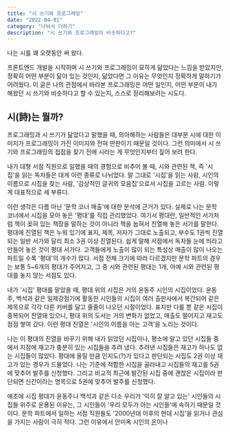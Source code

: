 ```yaml
---
title: "시 쓰기와 프로그래밍"
date: "2022-04-01"
category: "나눠서 더하기"
description: "시 쓰기와 프로그래밍이 비슷하다고?"
---
```

나는 시를 꽤 오랫동안 써 왔다.

프론트엔드 개발을 시작하며 시 쓰기와 프로그래밍이 묘하게 닮았다는 느낌을 받았지만, 정확히 어떤 부분이 닮아 있는 것인지, 닮았다면 그 이유는 무엇인지 정확하게 말하기가 어려웠다. 이 글은 나의 관점에서 바라본 프로그래밍은 어떤 일인지, 어떤 부분이 내가 해왔던 시 쓰기와 비슷하다고 할 수 있는지, 스스로 정리해보려는 시도다.

## 시(詩)는 뭘까?

프로그래밍과 시 쓰기가 닮았다고 말했을 때, 의아해하는 사람들은 대부분 시에 대한 이미지가 프로그래밍이 가진 이미지와 전혀 딴판이기 때문일 것이다. 그런 의미에서 시 쓰기와 프로그래밍의 접점을 찾기 전에 시라는 게 무엇인지부터 짚어 보려 한다.

내가 대형 서점 직원으로 일했을 때의 경험으로 비추어 볼 때, 시와 관련된 책, 즉 '시집'을 읽는 독자들은 대게 이런 종류로 나뉘었다. 말 그대로 '시집'을 읽는 사람, 시인의 이름으로 시집을 찾는 사람, '감상적인 글귀의 모음집'으로서 시집을 고르는 사람. 이렇게 대표적으로 세 부류다.

이런 생각은 다름 아닌 '문학 코너 매출'에 대한 분석에 근거가 있다. 실제로 나는 문학 코너에서 시집을 모아 놓은 '평대'를 직접 관리했었다. 여기서 평대란, 일반적인 서가처럼 책이 꽂혀 있는 책장을 말하는 것이 아니라 책을 눕혀서 진열해 놓은 서가를 말한다. 평대에 진열된 책은 누워 있기에 표지, 제목, 저자가 그대로 노출되고, 부수도 1권씩 진열되는 일반 서가와 달리 최소 3권 이상 진열된다. 쉽게 말해 서점에서 독자들 눈에 띄라고 만들어 놓은 것이 평대 서가다. 고객들에게 노출이 많이 되는 특성상 매출이 많이 나오는 파트일 수록 '평대'의 개수가 많다. 서점 전체 크기에 따라 다르겠지만 문학 파트의 경우는 보통 5~6개의 평대가 주어지고, 그 중 시와 관련된 평대는 1개, 아예 시와 관련된 평대를 놓지 않는 서점도 있다.

내가 '시집' 평대를 맡았을 때, 평대 위의 시집은 거의 윤동주 시인의 시집이었다. 윤동주, 백석과 같은 일제강점기에 활동한 시인들의 시집이 여러 출판사에서 복간되어 같은 제목으로 각각 다른 커버를 달고 줄줄이 나오던 시절이었다. 표지만 다를 뿐 같은 시집이 중복되어 진열돼 있으니, 평대 위의 도서는 거의 변화가 없었고, 매출도 떨어지고 재고도 점점 쌓여 갔다. 이런 평대 진열은 '시인의 이름을 아는 고객'을 노리는 것이다.

나는 이 평대의 진열을 바꾸기 위해 내가 읽었던 시집이나, 평소에 알고 있던 시집들 중에서 지점에 재고가 충분히 있는 시집들을 추려 냈다. 추려낸 시집들은 재고가 하나도 없는 시집들이 많았다. 평대에 올릴 만큼 인지도(?)가 있다고 판단되는 시집도 2권 이상 재고가 있는 경우가 드물었다. 나는 기준에 적합한 시집을 골라내고 시집들의 재고를 5권에 맞추어 발주를 신청했다. 그리고 비교적 최근에 발간된 시집 중에 괜찮은 시집이라 판단되면 신간이라는 명목으로 5권에 맞추어 발주를 신청했다.

애초에 시집 평대가 윤동주나 백석과 같은 다소 우리가 '익히 잘 알고 있는' 시인들의 시집들 위주로 운용된 이유는, 그 시인들이 '우리 모두가 아는 시인들'에 속하기 때문일 것이다. 문학 파트에서 일하는 서점 직원들도 '2000년대 이후의 현대 시집'을 읽거나 관심을 가지는 사람이 극히 적다. 그런 이유에서 안미옥 시인의 [온](https://www.aladin.co.kr/shop/wproduct.aspx?ItemId=107418609)이나